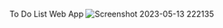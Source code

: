 To Do List Web App
![Screenshot 2023-05-13 222135](https://github.com/MohammadAshfaque/-LGMVIP-Web/assets/121037161/5a38a64d-0361-451f-bded-d2a09b26ae4d)
